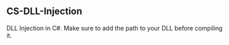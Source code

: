 ## CS-DLL-Injection
DLL Injection in C#. Make sure to add the path to your DLL before compiling it.
